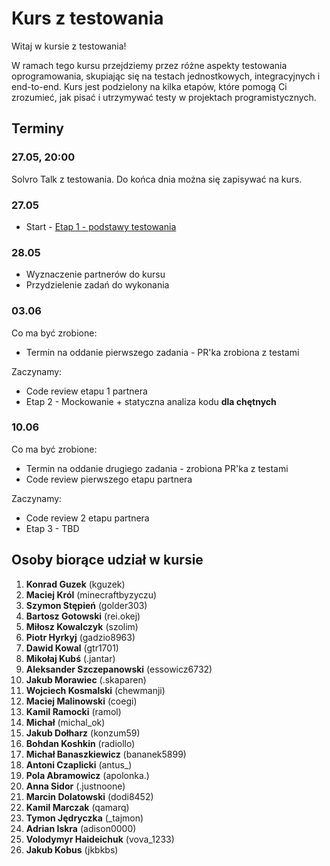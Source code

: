 # Kurs z testowania

Witaj w kursie z testowania!

W ramach tego kursu przejdziemy przez różne aspekty testowania oprogramowania, skupiając się na testach jednostkowych, integracyjnych i end-to-end. Kurs jest podzielony na kilka etapów, które pomogą Ci zrozumieć, jak pisać i utrzymywać testy w projektach programistycznych.

## Terminy

### 27.05, 20:00

Solvro Talk z testowania. Do końca dnia można się zapisywać na kurs.

### 27.05

- Start - [Etap 1 - podstawy testowania](./1.%20Unit%20testing/1.%20Basics/README.md)

### 28.05

- Wyznaczenie partnerów do kursu
- Przydzielenie zadań do wykonania

### 03.06

Co ma być zrobione:

- Termin na oddanie pierwszego zadania - PR'ka zrobiona z testami

Zaczynamy:

- Code review etapu 1 partnera
- Etap 2 - Mockowanie + statyczna analiza kodu **dla chętnych**

### 10.06

Co ma być zrobione:

- Termin na oddanie drugiego zadania - zrobiona PR'ka z testami
- Code review pierwszego etapu partnera

Zaczynamy:

- Code review 2 etapu partnera
- Etap 3 - TBD

## Osoby biorące udział w kursie

1. **Konrad Guzek** (kguzek)
2. **Maciej Król** (minecraftbyzyczu)
3. **Szymon Stępień** (golder303)
4. **Bartosz Gotowski** (rei.okej)
5. **Miłosz Kowalczyk** (szolim)
6. **Piotr Hyrkyj** (gadzio8963)
7. **Dawid Kowal** (gtr1701)
8. **Mikołaj Kubś** (.jantar)
9. **Aleksander Szczepanowski** (essowicz6732)
10. **Jakub Morawiec** (.skaparen)
11. **Wojciech Kosmalski** (chewmanji)
12. **Maciej Malinowski** (coegi)
13. **Kamil Ramocki** (ramol)
14. **Michał** (michal_ok)
15. **Jakub Dołharz** (konzum59)
16. **Bohdan Koshkin** (radiollo)
17. **Michał Banaszkiewicz** (bananek5899)
18. **Antoni Czaplicki** (antus\_)
19. **Pola Abramowicz** (apolonka.)
20. **Anna Sidor** (.justnoone)
21. **Marcin Dolatowski** (dodi8452)
22. **Kamil Marczak** (qamarq)
23. **Tymon Jędryczka** (\_tajmon)
24. **Adrian Iskra** (adison0000)
25. **Volodymyr Haideichuk** (vova_1233)
26. **Jakub Kobus** (jkbkbs)
